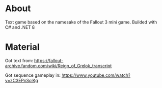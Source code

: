 # About
Text game based on the namesake of the Fallout 3 mini game. Builded with C# and .NET 8

# Material
Got text from: https://fallout-archive.fandom.com/wiki/Reign_of_Grelok_transcript

Got sequence gameplay in: https://www.youtube.com/watch?v=zC3EPnSolKg
